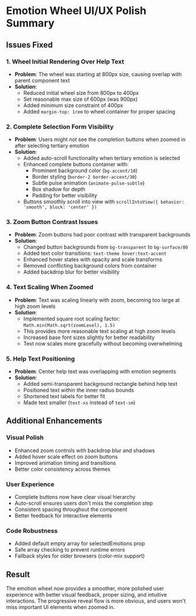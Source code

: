 # Emotion Wheel UI/UX Polish Summary

## Issues Fixed

### 1. Wheel Initial Rendering Over Help Text
- **Problem**: The wheel was starting at 800px size, causing overlap with parent component text
- **Solution**: 
  - Reduced initial wheel size from 800px to 400px
  - Set reasonable max size of 600px (was 900px)
  - Added minimum size constraint of 400px
  - Added `margin-top: 1rem` to wheel container for proper spacing

### 2. Complete Selection Form Visibility
- **Problem**: Users might not see the completion buttons when zoomed in after selecting tertiary emotion
- **Solution**:
  - Added auto-scroll functionality when tertiary emotion is selected
  - Enhanced complete buttons container with:
    - Prominent background color (`bg-accent/10`)
    - Border styling (`border-2 border-accent/30`)
    - Subtle pulse animation (`animate-pulse-subtle`)
    - Box shadow for depth
    - Padding for better visibility
  - Buttons smoothly scroll into view with `scrollIntoView({ behavior: 'smooth', block: 'center' })`

### 3. Zoom Button Contrast Issues
- **Problem**: Zoom buttons had poor contrast with transparent backgrounds
- **Solution**:
  - Changed button backgrounds from `bg-transparent` to `bg-surface/80`
  - Added text color transitions: `text-theme hover:text-accent`
  - Enhanced hover states with opacity and scale transforms
  - Removed conflicting background colors from container
  - Added backdrop blur for better visibility

### 4. Text Scaling When Zoomed
- **Problem**: Text was scaling linearly with zoom, becoming too large at high zoom levels
- **Solution**:
  - Implemented square root scaling factor: `Math.min(Math.sqrt(zoomLevel), 1.5)`
  - This provides more reasonable text scaling at high zoom levels
  - Increased base font sizes slightly for better readability
  - Text now scales more gracefully without becoming overwhelming

### 5. Help Text Positioning
- **Problem**: Center help text was overlapping with emotion segments
- **Solution**:
  - Added semi-transparent background rectangle behind help text
  - Positioned text within the inner radius bounds
  - Shortened text labels for better fit
  - Made text smaller (`text-xs` instead of `text-sm`)

## Additional Enhancements

### Visual Polish
- Enhanced zoom controls with backdrop blur and shadows
- Added hover scale effect on zoom buttons
- Improved animation timing and transitions
- Better color consistency across themes

### User Experience
- Complete buttons now have clear visual hierarchy
- Auto-scroll ensures users don't miss the completion step
- Consistent spacing throughout the component
- Better feedback for interactive elements

### Code Robustness
- Added default empty array for selectedEmotions prop
- Safe array checking to prevent runtime errors
- Fallback styles for older browsers (color-mix support)

## Result
The emotion wheel now provides a smoother, more polished user experience with better visual feedback, proper sizing, and intuitive interactions. The progressive reveal flow is more obvious, and users won't miss important UI elements when zoomed in.
